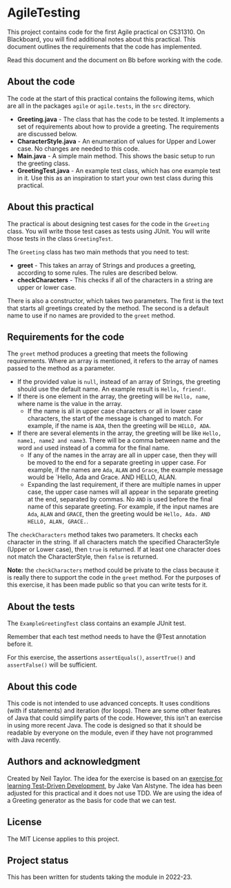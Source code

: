 # AgileTesting

This project contains code for the first Agile practical on CS31310. On Blackboard,
you will find additional notes about this practical. This document outlines the 
requirements that the code has implemented.

Read this document and the document on Bb before working with the code.

## About the code 

The code at the start of this practical contains the following items, which are all in the packages 
`agile` or `agile.tests`, in the `src` directory. 

* **Greeting.java** - The class that has the code to be tested. It implements a set of requirements about how to provide a greeting. The requirements are discussed below.
* **CharacterStyle.java** - An enumeration of values for Upper and Lower case. No changes are needed to this code.
* **Main.java** - A simple main method. This shows the basic setup to run the greeting class.  
* **GreetingTest.java** - An example test class, which has one example test in it. Use this as an inspiration to start your own test class during this practical.

## About this practical 

The practical is about designing test cases for the code in the `Greeting` class. You will write those test cases as tests using JUnit. You will write those tests in the class `GreetingTest`.

The `Greeting` class has two main methods that you need to test:

* **greet** - This takes an array of Strings and produces a greeting, according to some rules. The rules are described below.
* **checkCharacters** - This checks if all of the characters in a string are upper or lower case. 

There is also a constructor, which takes two parameters. The first is the text that starts all greetings created by the method. The second is a default name to use if no names are provided to the `greet` method. 

## Requirements for the code

The `greet` method produces a greeting that meets the following requirements. Where an array is mentioned, it refers to the array of names passed to the method as a parameter.

* If the provided value is `null`, instead of an array of Strings, the greeting should use the default name. An example result is `Hello, friend!`. 
* If there is one element in the array, the greeting will be `Hello, name`, where name is the value in the array.
    * If the name is all in upper case characters or all in lower case characters, the start of the message is changed to match. For example, if the name is `ADA`, then the greeting will be `HELLO, ADA`.
* If there are several elements in the array, the greeting will be like `Hello, name1, name2 and name3`. There will be a comma between name and the word `and` used instead of a comma for the final name.
    * If any of the names in the array are all in upper case, then they will be moved to the end for a separate greeting in upper case. For example, if the names are `Ada`, `ALAN` and `Grace`, the example message would be `Hello, Ada and Grace. AND HELLO, ALAN.  
    * Expanding the last requirement, if there are multiple names in upper case, the upper case names will all appear in the separate greeting at the end, separated by commas. No `AND` is used before the final name of this separate greeting. For example, if the input names are `Ada`, `ALAN` and `GRACE`, then the greeting would be `Hello, Ada. AND HELLO, ALAN, GRACE.`.

The `checkCharacters` method takes two parameters. It checks each character in the string. If all characters match the specified CharacterStyle (Upper or Lower case), then `true` is returned. If at least one character does not match the CharacterStyle, then `false` is returned. 

**Note:** the `checkCharacters` method could be private to the class because it is really there to support the code in the `greet` method. For the purposes of this exercise, it has been made public so that you can write tests for it.

## About the tests

The `ExampleGreetingTest` class contains an example JUnit test. 

Remember that each test method needs to have the @Test annotation before it. 

For this exercise, the assertions `assertEquals()`, `assertTrue()` and `assertFalse()` will be sufficient.

## About this code

This code is not intended to use advanced concepts. It uses conditions (with if statements) and 
iteration (for loops). There are some other features of Java that could simplify parts of the code. 
However, this isn't an exercise in using more recent Java. The code is designed so that it should be 
readable by everyone on the module, even if they have not programmed with Java recently.

## Authors and acknowledgment

Created by Neil Taylor. The idea for the exercise is based on an [exercise for learning Test-Driven Development](https://github.com/testdouble/contributing-tests/wiki/Greeting-Kata), by Jake Van Alstyne. The idea has been adjusted for this practical and it does not use TDD. We are using the idea of a Greeting generator as the basis for code that we can test.

## License

The MIT License applies to this project.

## Project status

This has been written for students taking the module in 2022-23.